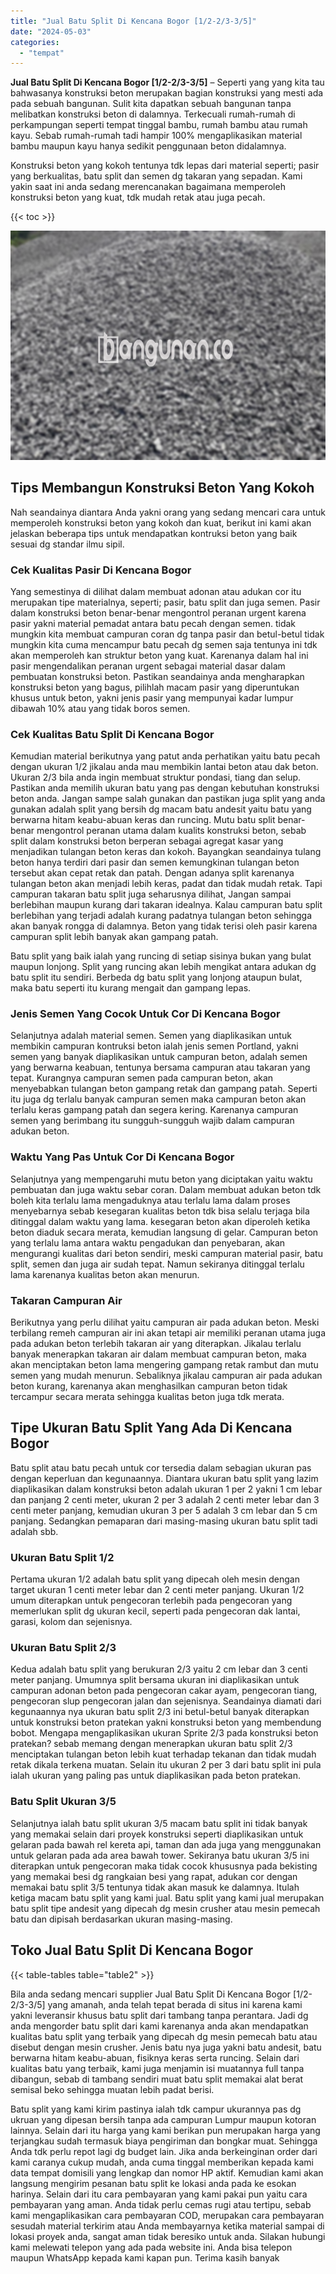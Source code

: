 ```yaml
---
title: "Jual Batu Split Di Kencana Bogor [1/2-2/3-3/5]"
date: "2024-05-03"
categories: 
  - "tempat"
---
```


**Jual Batu Split Di Kencana Bogor \[1/2-2/3-3/5\]** – Seperti yang yang kita tau bahwasanya konstruksi beton merupakan bagian konstruksi yang mesti ada pada sebuah bangunan. Sulit kita dapatkan sebuah bangunan tanpa melibatkan konstruksi beton di dalamnya. Terkecuali rumah-rumah di perkampungan seperti tempat tinggal bambu, rumah bambu atau rumah kayu. Sebab rumah-rumah tadi hampir 100% mengaplikasikan material bambu maupun kayu hanya sedikit penggunaan beton didalamnya.

Konstruksi beton yang kokoh tentunya tdk lepas dari material seperti; pasir yang berkualitas, batu split dan semen dg takaran yang sepadan. Kami yakin saat ini anda sedang merencanakan bagaimana memperoleh konstruksi beton yang kuat, tdk mudah retak atau juga pecah.

{{< toc >}}

![Jual Batu Split Di Kencana Bogor [1/2-2/3-3/5]](/images/jual-batu-split-10.png)

## Tips Membangun Konstruksi Beton Yang Kokoh

Nah seandainya diantara Anda yakni orang yang sedang mencari cara untuk memperoleh konstruksi beton yang kokoh dan kuat, berikut ini kami akan jelaskan beberapa tips untuk mendapatkan kontruksi beton yang baik sesuai dg standar ilmu sipil.

### Cek Kualitas Pasir Di Kencana Bogor

Yang semestinya di dilihat dalam membuat adonan atau adukan cor itu merupakan tipe materialnya, seperti; pasir, batu split dan juga semen. Pasir dalam konstruksi beton benar-benar mengontrol peranan urgent karena pasir yakni material pemadat antara batu pecah dengan semen. tidak mungkin kita membuat campuran coran dg tanpa pasir dan betul-betul tidak mungkin kita cuma mencampur batu pecah dg semen saja tentunya ini tdk akan memperoleh kan struktur beton yang kuat. Karenanya dalam hal ini pasir mengendalikan peranan urgent sebagai material dasar dalam pembuatan konstruksi beton. Pastikan seandainya anda mengharapkan konstruksi beton yang bagus, pilihlah macam pasir yang diperuntukan khusus untuk beton, yakni jenis pasir yang mempunyai kadar lumpur dibawah 10% atau yang tidak boros semen.

### Cek Kualitas Batu Split Di Kencana Bogor

Kemudian material berikutnya yang patut anda perhatikan yaitu batu pecah dengan ukuran 1/2 jikalau anda mau membikin lantai beton atau dak beton. Ukuran 2/3 bila anda ingin membuat struktur pondasi, tiang dan selup. Pastikan anda memilih ukuran batu yang pas dengan kebutuhan konstruksi beton anda. Jangan sampe salah gunakan dan pastikan juga split yang anda gunakan adalah split yang bersih dg macam batu andesit yaitu batu yang berwarna hitam keabu-abuan keras dan runcing. Mutu batu split benar-benar mengontrol peranan utama dalam kualits konstruksi beton, sebab split dalam konstruksi beton berperan sebagai agregat kasar yang menjadikan tulangan beton keras dan kokoh. Bayangkan seandainya tulang beton hanya terdiri dari pasir dan semen kemungkinan tulangan beton tersebut akan cepat retak dan patah. Dengan adanya split karenanya tulangan beton akan menjadi lebih keras, padat dan tidak mudah retak. Tapi campuran takaran batu split juga seharusnya dilihat, Jangan sampai berlebihan maupun kurang dari takaran idealnya. Kalau campuran batu split berlebihan yang terjadi adalah kurang padatnya tulangan beton sehingga akan banyak rongga di dalamnya. Beton yang tidak terisi oleh pasir karena campuran split lebih banyak akan gampang patah.

Batu split yang baik ialah yang runcing di setiap sisinya bukan yang bulat maupun lonjong. Split yang runcing akan lebih mengikat antara adukan dg batu split itu sendiri. Berbeda dg batu split yang lonjong ataupun bulat, maka batu seperti itu kurang mengait dan gampang lepas.

### Jenis Semen Yang Cocok Untuk Cor Di Kencana Bogor

Selanjutnya adalah material semen. Semen yang diaplikasikan untuk membikin campuran kontruksi beton ialah jenis semen Portland, yakni semen yang banyak diaplikasikan untuk campuran beton, adalah semen yang berwarna keabuan, tentunya bersama campuran atau takaran yang tepat. Kurangnya campuran semen pada campuran beton, akan menyebabkan tulangan beton gampang retak dan gampang patah. Seperti itu juga dg terlalu banyak campuran semen maka campuran beton akan terlalu keras gampang patah dan segera kering. Karenanya campuran semen yang berimbang itu sungguh-sungguh wajib dalam campuran adukan beton.

### Waktu Yang Pas Untuk Cor Di Kencana Bogor

Selanjutnya yang mempengaruhi mutu beton yang diciptakan yaitu waktu pembuatan dan juga waktu sebar coran. Dalam membuat adukan beton tdk boleh kita terlalu lama mengaduknya atau terlalu lama dalam proses menyebarnya sebab kesegaran kualitas beton tdk bisa selalu terjaga bila ditinggal dalam waktu yang lama. kesegaran beton akan diperoleh ketika beton diaduk secara merata, kemudian langsung di gelar. Campuran beton yang terlalu lama antara waktu pengadukan dan penyebaran, akan mengurangi kualitas dari beton sendiri, meski campuran material pasir, batu split, semen dan juga air sudah tepat. Namun sekiranya ditinggal terlalu lama karenanya kualitas beton akan menurun.

### Takaran Campuran Air

Berikutnya yang perlu dilihat yaitu campuran air pada adukan beton. Meski terbilang remeh campuran air ini akan tetapi air memiliki peranan utama juga pada adukan beton terlebih takaran air yang diterapkan. Jikalau terlalu banyak menerapkan takaran air dalam membuat campuran beton, maka akan menciptakan beton lama mengering gampang retak rambut dan mutu semen yang mudah menurun. Sebaliknya jikalau campuran air pada adukan beton kurang, karenanya akan menghasilkan campuran beton tidak tercampur secara merata sehingga kualitas beton juga tdk merata.

## Tipe Ukuran Batu Split Yang Ada Di Kencana Bogor

Batu split atau batu pecah untuk cor tersedia dalam sebagian ukuran pas dengan keperluan dan kegunaannya. Diantara ukuran batu split yang lazim diaplikasikan dalam konstruksi beton adalah ukuran 1 per 2 yakni 1 cm lebar dan panjang 2 centi meter, ukuran 2 per 3 adalah 2 centi meter lebar dan 3 centi meter panjang, kemudian ukuran 3 per 5 adalah 3 cm lebar dan 5 cm panjang. Sedangkan pemaparan dari masing-masing ukuran batu split tadi adalah sbb.

### Ukuran Batu Split 1/2

Pertama ukuran 1/2 adalah batu split yang dipecah oleh mesin dengan target ukuran 1 centi meter lebar dan 2 centi meter panjang. Ukuran 1/2 umum diterapkan untuk pengecoran terlebih pada pengecoran yang memerlukan split dg ukuran kecil, seperti pada pengecoran dak lantai, garasi, kolom dan sejenisnya.

### Ukuran Batu Split 2/3

Kedua adalah batu split yang berukuran 2/3 yaitu 2 cm lebar dan 3 centi meter panjang. Umumnya split bersama ukuran ini diaplikasikan untuk campuran adonan beton pada pengecoran cakar ayam, pengecoran tiang, pengecoran slup pengecoran jalan dan sejenisnya. Seandainya diamati dari kegunaannya nya ukuran batu split 2/3 ini betul-betul banyak diterapkan untuk konstruksi beton pratekan yakni konstruksi beton yang membendung bobot. Mengapa mengaplikasikan ukuran Sprite 2/3 pada konstruksi beton pratekan? sebab memang dengan menerapkan ukuran batu split 2/3 menciptakan tulangan beton lebih kuat terhadap tekanan dan tidak mudah retak dikala terkena muatan. Selain itu ukuran 2 per 3 dari batu split ini pula ialah ukuran yang paling pas untuk diaplikasikan pada beton pratekan.

### Batu Split Ukuran 3/5

Selanjutnya ialah batu split ukuran 3/5 macam batu split ini tidak banyak yang memakai selain dari proyek konstruksi seperti diaplikasikan untuk gelaran pada bawah rel kereta api, taman dan ada juga yang menggunakan untuk gelaran pada ada area bawah tower. Sekiranya batu ukuran 3/5 ini diterapkan untuk pengecoran maka tidak cocok khususnya pada bekisting yang memakai besi dg rangkaian besi yang rapat, adukan cor dengan memakai batu split 3/5 tentunya tidak akan masuk ke dalamnya. Itulah ketiga macam batu split yang kami jual. Batu split yang kami jual merupakan batu split tipe andesit yang dipecah dg mesin crusher atau mesin pemecah batu dan dipisah berdasarkan ukuran masing-masing.

## Toko Jual Batu Split Di Kencana Bogor

{{< table-tables table="table2" >}}

Bila anda sedang mencari supplier Jual Batu Split Di Kencana Bogor \[1/2-2/3-3/5\] yang amanah, anda telah tepat berada di situs ini karena kami yakni leveransir khusus batu split dari tambang tanpa perantara. Jadi dg anda mengorder batu split dari kami karenanya anda akan mendapatkan kualitas batu split yang terbaik yang dipecah dg mesin pemecah batu atau disebut dengan mesin crusher. Jenis batu nya juga yakni batu andesit, batu berwarna hitam keabu-abuan, fisiknya keras serta runcing. Selain dari kualitas batu yang terbaik, kami juga menjamin isi muatannya full tanpa dibangun, sebab di tambang sendiri muat batu split memakai alat berat semisal beko sehingga muatan lebih padat berisi.

Batu split yang kami kirim pastinya ialah tdk campur ukurannya pas dg ukruan yang dipesan bersih tanpa ada campuran Lumpur maupun kotoran lainnya. Selain dari itu harga yang kami berikan pun merupakan harga yang terjangkau sudah termasuk biaya pengiriman dan bongkar muat. Sehingga Anda tdk perlu repot lagi dg budget lain. Jika anda berkeinginan order dari kami caranya cukup mudah, anda cuma tinggal memberikan kepada kami data tempat domisili yang lengkap dan nomor HP aktif. Kemudian kami akan langsung mengirim pesanan batu split ke lokasi anda pada ke esokan harinya. Selain dari itu cara pembayaran yang kami pakai pun yaitu cara pembayaran yang aman. Anda tidak perlu cemas rugi atau tertipu, sebab kami mengaplikasikan cara pembayaran COD, merupakan cara pembayaran sesudah material terkirim atau Anda membayarnya ketika material sampai di lokasi proyek anda, sangat aman tidak beresiko untuk anda. Silakan hubungi kami melewati telepon yang ada pada website ini. Anda bisa telepon maupun WhatsApp kepada kami kapan pun. Terima kasih banyak
